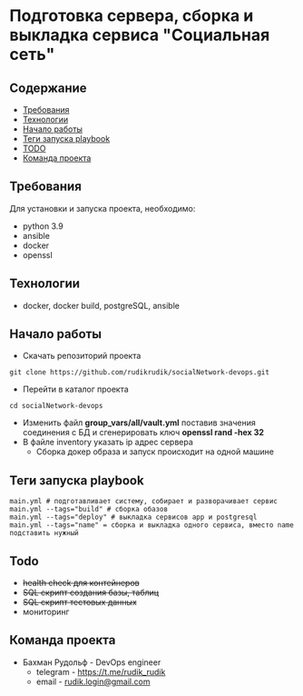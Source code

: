 
# Подготовка сервера, сборка и выкладка сервиса "Социальная сеть"


## Содержание
- [Требования](#requirements)
- [Технологии](#technologies)
- [Начало работы](#start)
- [Теги запуска playbook](#tag_methods)
- [TODO](#todo)
- [Команда проекта](#command)


## <a id="requirements">Требования</a>
Для установки и запуска проекта, необходимо:
- python 3.9
- ansible
- docker
- openssl

## <a id="technologies">Технологии</a>
- docker, docker build, postgreSQL, ansible

## <a id="start">Начало работы</a>

- Скачать репозиторий проекта
```
git clone https://github.com/rudikrudik/socialNetwork-devops.git
```
- Перейти в каталог проекта
```
cd socialNetwork-devops
```
- Изменить файл <b>group_vars/all/vault.yml</b> поставив значения соединения с БД и сгенерировать ключ <b>openssl rand -hex 32</b>
- В файле inventory указать ip адрес сервера
  - Сборка докер образа и запуск происходит на одной машине 

## <a id="tag_methods">Теги запуска playbook</a>
```
main.yml # подготавливает систему, собирает и разворачивает сервис
main.yml --tags="build" # сборка обазов 
main.yml --tags="deploy" # выкладка сервисов app и postgresql
main.yml --tags="name" = сборка и выкладка одного сервиса, вместо name подставить нужный 
```

## <a id="todo">Todo</a>
- ~~health check для контейнеров~~
- ~~SQL скрипт создания базы, таблиц~~
- ~~SQL скрипт тестовых данных~~
- мониторинг

## <a id="command">Команда проекта</a>
- Бахман Рудольф - DevOps engineer
  - telegram - https://t.me/rudik_rudik
  - email - rudik.login@gmail.com
